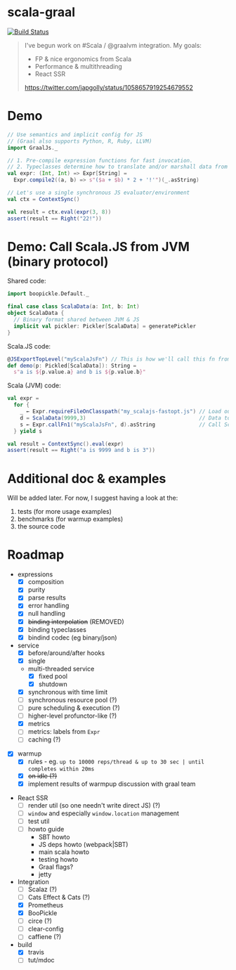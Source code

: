 # scala-graal

[![Build Status](https://travis-ci.org/japgolly/scala-graal.svg?branch=master)](https://travis-ci.org/japgolly/scala-graal)

> I've begun work on #Scala / @graalvm integration. My goals:
>
> * FP & nice ergonomics from Scala
> * Performance & multithreading
> * React SSR
>
> https://twitter.com/japgolly/status/1058657919254679552


# Demo

```scala
// Use semantics and implicit config for JS
// (Graal also supports Python, R, Ruby, LLVM)
import GraalJs._

// 1. Pre-compile expression functions for fast invocation.
// 2. Typeclasses determine how to translate and/or marshall data from Scala to JS.
val expr: (Int, Int) => Expr[String] =
  Expr.compile2((a, b) => s"($a + $b) * 2 + '!'")(_.asString)

// Let's use a single synchronous JS evaluator/environment
val ctx = ContextSync()

val result = ctx.eval(expr(3, 8))
assert(result == Right("22!"))
```

# Demo: Call Scala.JS from JVM (binary protocol)

Shared code:

```scala
import boopickle.Default._

final case class ScalaData(a: Int, b: Int)
object ScalaData {
  // Binary format shared between JVM & JS
  implicit val pickler: Pickler[ScalaData] = generatePickler
}
```

Scala.JS code:

```scala
@JSExportTopLevel("myScalaJsFn") // This is how we'll call this fn from the JVM
def demo(p: Pickled[ScalaData]): String =
  s"a is ${p.value.a} and b is ${p.value.b}"
```

Scala (JVM) code:

```scala
val expr =
  for {
    _ ← Expr.requireFileOnClasspath("my_scalajs-fastopt.js") // Load our Scala.JS code
    d = ScalaData(9999,3)                                    // Data to be converted JVM → binary → Scala.JS
    s ← Expr.callFn1("myScalaJsFn", d).asString              // Call Scala.JS with a case class
  } yield s

val result = ContextSync().eval(expr)
assert(result == Right("a is 9999 and b is 3"))
```

# Additional doc & examples

Will be added later. For now, I suggest having a look at the:

1. tests (for more usage examples)
2. benchmarks (for warmup examples)
3. the source code


# Roadmap

* expressions
  * [x] composition
  * [x] purity
  * [x] parse results
  * [x] error handling
  * [x] null handling
  * [x] ~~binding interpolation~~ (REMOVED)
  * [x] binding typeclasses
  * [x] bindind codec (eg binary/json)
* service
  * [x] before/around/after hooks
  * [x] single
  * multi-threaded service
    * [x] fixed pool
    * [x] shutdown
  * [x] synchronous with time limit
  * [ ] synchronous resource pool (?)
  * [ ] pure scheduling & execution (?)
  * [ ] higher-level profunctor-like (?)
  * [x] metrics
  * [ ] metrics: labels from `Expr`
  * [ ] caching (?)
* [x] warmup
  * [x] rules - eg. `up to 10000 reps/thread & up to 30 sec | until completes within 20ms`
  * [x] ~~on idle (?)~~
  * [x] implement results of warmpup discussion with graal team
* React SSR
  * [ ] render util (so one needn't write direct JS) (?)
  * [ ] `window` and especially `window.location` management
  * [ ] test util
  * [ ] howto guide
    * SBT howto
    * JS deps howto (webpack|SBT)
    * main scala howto
    * testing howto
    * Graal flags?
    * jetty
* Integration
  * [ ] Scalaz (?)
  * [ ] Cats Effect & Cats (?)
  * [x] Prometheus
  * [x] BooPickle
  * [ ] circe (?)
  * [ ] clear-config
  * [ ] caffiene (?)
* build
  * [x] travis
  * [ ] tut/mdoc
